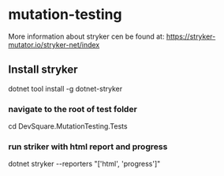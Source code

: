 # mutation-testing
More information about stryker cen be found at:
https://stryker-mutator.io/stryker-net/index

## Install stryker 
dotnet tool install -g dotnet-stryker

### navigate to the root of test folder
cd DevSquare.MutationTesting.Tests

### run striker with html report and progress
dotnet stryker --reporters "['html', 'progress']"
